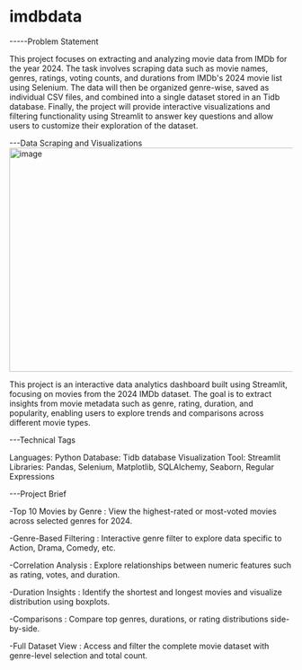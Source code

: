 # imdbdata
-----Problem Statement

This project focuses on extracting and analyzing movie data from IMDb for the year 2024. The task involves scraping data such as movie names, genres, ratings, voting counts, and durations from IMDb's 2024 movie list using Selenium. The data will then be organized genre-wise, saved as individual CSV files, and combined into a single dataset stored in an Tidb database. Finally, the project will provide interactive visualizations and filtering functionality using Streamlit to answer key questions and allow users to customize their exploration of the dataset.

---Data Scraping and Visualizations
<img width="966" height="399" alt="image" src="https://github.com/user-attachments/assets/1caf5082-37ac-4b43-912f-73a4cad707df" />


This project is an interactive data analytics dashboard built using Streamlit, focusing on movies from the 2024 IMDb dataset. The goal is to extract insights from movie metadata such as genre, rating, duration, and popularity, enabling users to explore trends and comparisons across different movie types.

---Technical Tags

Languages: Python
Database: Tidb database
Visualization Tool: Streamlit
Libraries: Pandas, Selenium, Matplotlib, SQLAlchemy, Seaborn, Regular Expressions

---Project Brief

-Top 10 Movies by Genre : 
View the highest-rated or most-voted movies across selected genres for 2024.

-Genre-Based Filtering : 
Interactive genre filter to explore data specific to Action, Drama, Comedy, etc.

-Correlation Analysis : 
Explore relationships between numeric features such as rating, votes, and duration.

-Duration Insights : 
Identify the shortest and longest movies and visualize distribution using boxplots.

-Comparisons : 
Compare top genres, durations, or rating distributions side-by-side.

-Full Dataset View : 
Access and filter the complete movie dataset with genre-level selection and total count.
